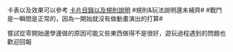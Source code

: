 卡表以及效果可以參考 
[卡片目錄以及規則說明](https://docs.google.com/spreadsheets/d/1XywOKKZI-OnjYv1XHdKN56nJ12PP9B_K/edit?usp=sharing&ouid=102980525715795086892&rtpof=true&sd=true)
#規則&玩法說明還未補齊#
#戰鬥是一瞬間是正常的，因為一開始就沒有做動畫演出的打算#


嘗試從零開始邊學邊做的原因可能又些東西做得不是很好，遊玩過程遇到的問題也歡迎回報
